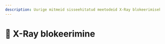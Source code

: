 ```yaml
---
description: Uurige mitmeid sisseehitatud meetodeid X-Ray blokeerimiseks.
---
```


# 🩻 X-Ray blokeerimine
